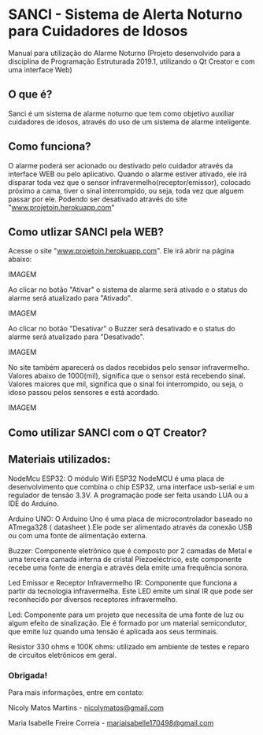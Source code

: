 # SANCI - Sistema de Alerta Noturno para Cuidadores de Idosos

Manual para utilização do Alarme Noturno (Projeto desenvolvido para a disciplina de Programação Estruturada 2019.1, utilizando o Qt Creator e com uma interface Web)

## O que é?

Sanci é um sistema de alarme noturno que tem como objetivo auxiliar cuidadores de idosos, através do uso de um sistema de alarme inteligente.


## Como funciona?

O alarme poderá ser acionado ou destivado pelo cuidador através da interface WEB ou pelo aplicativo. Quando o alarme estiver ativado, ele irá disparar toda vez que o sensor infravermelho(receptor/emissor), colocado próximo a cama, tiver o sinal interrompido, ou seja, toda vez que alguem passar por ele. Podendo ser desativado através do site "www.projetoin.herokuapp.com" 

## Como utlizar SANCI pela WEB?

Acesse o site "www.projetoin.herokuapp.com". Ele irá abrir na página abaixo:

IMAGEM

Ao clicar no botão "Ativar" o sistema de alarme será ativado e o status do alarme será atualizado para "Ativado".

IMAGEM

Ao clicar no botão "Desativar" o Buzzer será desativado e o status do alarme será atualizado para "Desativado".
 
IMAGEM

No site também aparecerá os dados recebidos pelo sensor infravermelho. Valores abaixo de 1000(mil), significa que o sensor está recebendo sinal. Valores maiores que mil, significa que o sinal foi interrompido, ou seja, o idoso passou pelos sensores e está acordado.

IMAGEM

## Como utilizar SANCI com o QT Creator?

## Materiais utilizados:

NodeMcu ESP32: O módulo Wifi ESP32 NodeMCU é uma placa de desenvolvimento que combina o chip ESP32, uma interface usb-serial e um regulador de tensão 3.3V. A programação pode ser feita usando LUA ou a IDE do Arduino.

Arduino UNO: O Arduino Uno é uma placa de microcontrolador baseado no ATmega328 ( datasheet ).Ele pode ser alimentado através da conexão USB ou com uma fonte de alimentação externa.

Buzzer: Componente eletrônico que é composto por 2 camadas de Metal e uma terceira camada interna de cristal Piezoeléctrico, este componente recebe uma fonte de energia e através dela emite uma frequência sonora.

Led Emissor e Receptor Infravermelho IR: Componente que funciona a partir da tecnologia infravermelha. Este LED emite um sinal IR que pode ser reconhecido por diversos receptores infravermelho.

Led: Componente para um projeto que necessita de uma fonte de luz ou algum efeito de sinalização. Ele é formado por um material semicondutor, que emite luz quando uma tensão é aplicada aos seus terminais.

Resistor 330 ohms e 100K ohms: utilizado em ambiente de testes e reparo de circuitos eletrônicos em geral.

### Obrigada!

Para mais informações, entre em contato:

Nicoly Matos Martins - nicolymatos@gmail.com

Maria Isabelle Freire Correia - mariaisabelle170498@gmail.com
